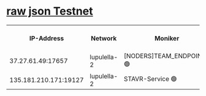 [raw json Testnet](https://rpc-check.jaclalt.stavr.tech/jaclalt/rpc-jaclalt-result.json)
=

<table><tr><th>IP-Address</th><th>Network</th><th>Moniker</th><th>Latest Block Height</th><th>Earliest Block Height</th><th>Catching Up</th><th>Tx Index</th><th>Voting Power</th><th>Scan Time</th></tr><tr><td>37.27.61.49:17657</td><td>lupulella-2</td><td>[NODERS]TEAM_ENDPOINTS 🟢</td><td>6235538</td><td>6220001</td><td>False</td><td>off</td><td>0</td><td>2024-01-17T09:40:07.295623411UTC</td></tr><tr><td>135.181.210.171:19127</td><td>lupulella-2</td><td>STAVR-Service 🟢</td><td>6235536</td><td>6233001</td><td>False</td><td>on</td><td>0</td><td>2024-01-17T09:39:58.640851955UTC</td></tr></table>
